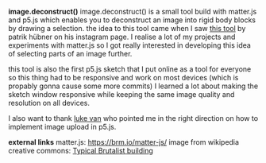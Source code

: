 **image.deconstruct()**
image.deconstruct() is a small tool build with matter.js and p5.js which enables you to deconstruct an image into rigid body blocks by drawing a selection.
the idea to this tool came when I saw [this tool](https://www.instagram.com/p/CwdNOb5Mt1U/?img_index=1) by patrik hübner on his instagram page. I realise a lot of my projects and experiments with matter.js so I got really interested in developing this idea of selecting parts of an image further.

this tool is also the first p5.js sketch that I put online as a tool for everyone so this thing had to be responsive and work on most devices (which is propably gonna cause some more commits) I learned a lot about making the sketch window responsive while keeping the same image quality and resolution on all devices.

I also want to thank [luke van](https://lukevan.me) who pointed me in the right direction on how to implement image upload in p5.js.

**external links**
matter.js: https://brm.io/matter-js/
image from wikipedia creative commons: [Typical Brutalist building](https://commons.wikimedia.org/wiki/File:Typical_Brutalist_building_with_Coca_Cola_ad_in_Piata_Romana,_Bucarest._21-04-19_-_Gipsywriting.jpg)
